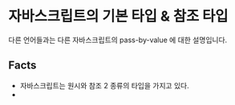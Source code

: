 # 자바스크립트의 기본 타입 & 참조 타입

다른 언어들과는 다른 자바스크립트의 pass-by-value 에 대한 설명입니다.

## Facts

- 자바스크립트는 원시와 참조 2 종류의 타입을 가지고 있다.
- 